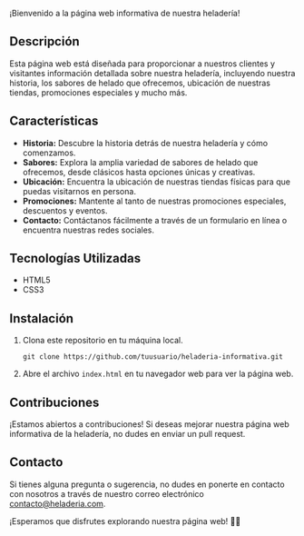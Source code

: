 
¡Bienvenido a la página web informativa de nuestra heladería!

## Descripción
Esta página web está diseñada para proporcionar a nuestros clientes y visitantes información detallada sobre nuestra heladería, incluyendo nuestra historia, los sabores de helado que ofrecemos, ubicación de nuestras tiendas, promociones especiales y mucho más.

## Características
- **Historia:** Descubre la historia detrás de nuestra heladería y cómo comenzamos.
- **Sabores:** Explora la amplia variedad de sabores de helado que ofrecemos, desde clásicos hasta opciones únicas y creativas.
- **Ubicación:** Encuentra la ubicación de nuestras tiendas físicas para que puedas visitarnos en persona.
- **Promociones:** Mantente al tanto de nuestras promociones especiales, descuentos y eventos.
- **Contacto:** Contáctanos fácilmente a través de un formulario en línea o encuentra nuestras redes sociales.

## Tecnologías Utilizadas
- HTML5
- CSS3

## Instalación
1. Clona este repositorio en tu máquina local.
   ```
   git clone https://github.com/tuusuario/heladeria-informativa.git
   ```
2. Abre el archivo `index.html` en tu navegador web para ver la página web.

## Contribuciones
¡Estamos abiertos a contribuciones! Si deseas mejorar nuestra página web informativa de la heladería, no dudes en enviar un pull request.

## Contacto
Si tienes alguna pregunta o sugerencia, no dudes en ponerte en contacto con nosotros a través de nuestro correo electrónico [contacto@heladeria.com](mailto:contacto@heladeria.com).

¡Esperamos que disfrutes explorando nuestra página web! 🍦🍨
